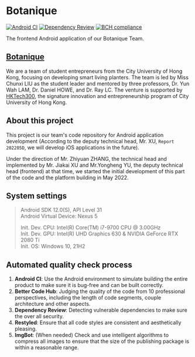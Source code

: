 # Botanique

[![Android CI](https://github.com/Alex-XJK/Botanique/actions/workflows/android.yml/badge.svg?branch=master)](https://github.com/Alex-XJK/Botanique/actions/workflows/android.yml) 
[![Dependency Review](https://github.com/Alex-XJK/Botanique/actions/workflows/dependency-review.yml/badge.svg?branch=master)](https://github.com/Alex-XJK/Botanique/actions/workflows/dependency-review.yml) 
[![BCH compliance](https://bettercodehub.com/edge/badge/Alex-XJK/Botanique?branch=master)](https://bettercodehub.com/)

The frontend Android application of our Botanique Team.

## [Botanique](https://botanique.webflow.io/)

We are a team of student entrepreneurs from the City University of Hong Kong, focusing on developing smart living planters. The team is led by Miss Chunxi LIU as the student leader and mentored by three professors, Dr. Yun Wah LAM, Dr. Daniel HOWE, and Dr. Ray LC. The venture is supported by [HKTech300](https://www.cityu.edu.hk/hktech300/), the signature innovation and entrepreneurship program of City University of Hong Kong.

## About this project

This project is our team's code repository for Android application development (According to the deputy technical head, Mr. XU, `Report 202205D`, we will develop iOS applications in the future).

Under the direction of Mr. Zhiyuan ZHANG, the technical head and implemented by Mr. Jiakai XU and Mr.Yongheng YU, the deputy technical head (frontend) at that time, we started the initial development of this part of the code and the platform building in May 2022.

## System settings

> Android SDK 12.0(S), API Level 31  
> Android Virtual Device: Nexus 5  
>
> Init. Dev. CPU: Intel(R) Core(TM) i7-9700 CPU @ 3.00GHz  
> Init. Dev. GPU: Intel(R) UHD Graphics 630 & NVIDIA GeForce RTX 2080 Ti  
> Init. OS: Windows 10, 21H2  

## Automated quality check process

1. **Android CI**: Use the Android environment to simulate building the entire product to make sure it is bug-free and can be built correctly.
2. **Better Code Hub**: Judging the quality of the code from 10 professional perspectives, including the length of code segments, couple architecture and other aspects.
3. **Dependency Review**: Detecting vulnerable dependencies to make sure the over all security.
4. **Restyled**: Ensure that all code styles are consistent and aesthetically pleasing.
5. **ImgBot**: (When needed) Check and use intelligent algorithms to compress all images to ensure that the size of the publishing package is within a reasonable range.
